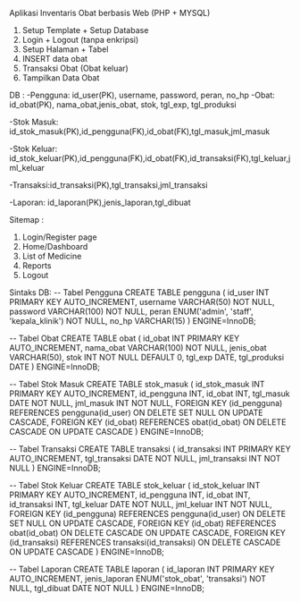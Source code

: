 Aplikasi Inventaris Obat berbasis Web (PHP + MYSQL)
1. Setup Template + Setup Database
2. Login + Logout (tanpa enkripsi)
3. Setup Halaman + Tabel
4. INSERT data obat
5. Transaksi Obat (Obat keluar)
6. Tampilkan Data Obat

DB : 
-Pengguna: id_user(PK), username, password, peran, no_hp
-Obat: id_obat(PK), nama_obat,jenis_obat, stok, tgl_exp, tgl_produksi

-Stok Masuk: id_stok_masuk(PK),id_pengguna(FK),id_obat(FK),tgl_masuk,jml_masuk

-Stok Keluar: id_stok_keluar(PK),id_pengguna(FK),id_obat(FK),id_transaksi(FK),tgl_keluar,jml_keluar

-Transaksi:id_transaksi(PK),tgl_transaksi,jml_transaksi

-Laporan: id_laporan(PK),jenis_laporan,tgl_dibuat

Sitemap :
1. Login/Register page
2. Home/Dashboard
3. List of Medicine
4. Reports
5. Logout
 
Sintaks DB: 
-- Tabel Pengguna
CREATE TABLE pengguna (
    id_user INT PRIMARY KEY AUTO_INCREMENT,
    username VARCHAR(50) NOT NULL,
    password VARCHAR(100) NOT NULL,
    peran ENUM('admin', 'staff', 'kepala_klinik') NOT NULL,
    no_hp VARCHAR(15)
) ENGINE=InnoDB;

-- Tabel Obat
CREATE TABLE obat (
    id_obat INT PRIMARY KEY AUTO_INCREMENT,
    nama_obat VARCHAR(100) NOT NULL,
    jenis_obat VARCHAR(50),
    stok INT NOT NULL DEFAULT 0,
    tgl_exp DATE,
    tgl_produksi DATE
) ENGINE=InnoDB;

-- Tabel Stok Masuk
CREATE TABLE stok_masuk (
    id_stok_masuk INT PRIMARY KEY AUTO_INCREMENT,
    id_pengguna INT,
    id_obat INT,
    tgl_masuk DATE NOT NULL,
    jml_masuk INT NOT NULL,
    FOREIGN KEY (id_pengguna) REFERENCES pengguna(id_user)
        ON DELETE SET NULL ON UPDATE CASCADE,
    FOREIGN KEY (id_obat) REFERENCES obat(id_obat)
        ON DELETE CASCADE ON UPDATE CASCADE
) ENGINE=InnoDB;

-- Tabel Transaksi
CREATE TABLE transaksi (
    id_transaksi INT PRIMARY KEY AUTO_INCREMENT,
    tgl_transaksi DATE NOT NULL,
    jml_transaksi INT NOT NULL
) ENGINE=InnoDB;

-- Tabel Stok Keluar
CREATE TABLE stok_keluar (
    id_stok_keluar INT PRIMARY KEY AUTO_INCREMENT,
    id_pengguna INT,
    id_obat INT,
    id_transaksi INT,
    tgl_keluar DATE NOT NULL,
    jml_keluar INT NOT NULL,
    FOREIGN KEY (id_pengguna) REFERENCES pengguna(id_user)
        ON DELETE SET NULL ON UPDATE CASCADE,
    FOREIGN KEY (id_obat) REFERENCES obat(id_obat)
        ON DELETE CASCADE ON UPDATE CASCADE,
    FOREIGN KEY (id_transaksi) REFERENCES transaksi(id_transaksi)
        ON DELETE CASCADE ON UPDATE CASCADE
) ENGINE=InnoDB;

-- Tabel Laporan
CREATE TABLE laporan (
    id_laporan INT PRIMARY KEY AUTO_INCREMENT,
    jenis_laporan ENUM('stok_obat', 'transaksi') NOT NULL,
    tgl_dibuat DATE NOT NULL
) ENGINE=InnoDB;
